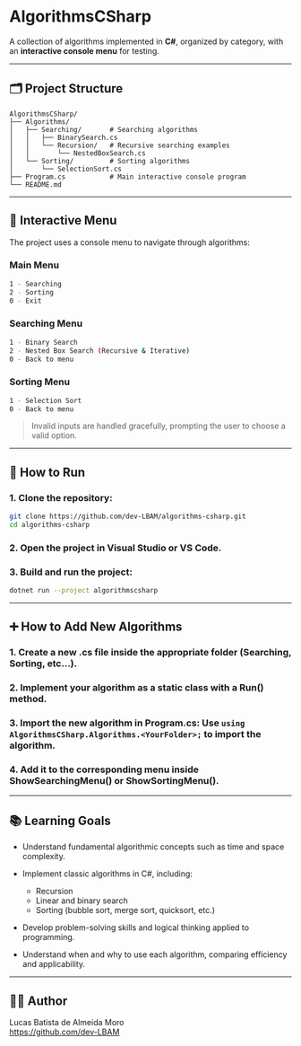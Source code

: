 ﻿# AlgorithmsCSharp

A collection of algorithms implemented in **C#**, organized by category, with an **interactive console menu** for testing.

---

## 🗂 Project Structure

```plaintext
AlgorithmsCSharp/
├── Algorithms/
│   ├── Searching/       # Searching algorithms
│   │   ├── BinarySearch.cs
│   │   └── Recursion/   # Recursive searching examples
│   │       └── NestedBoxSearch.cs
│   └── Sorting/         # Sorting algorithms
│       └── SelectionSort.cs
├── Program.cs           # Main interactive console program
└── README.md
```

---

## 🎯 Interactive Menu

The project uses a console menu to navigate through algorithms:

### Main Menu
``` bash
1 - Searching
2 - Sorting
0 - Exit
```

### Searching Menu
```bash
1 - Binary Search
2 - Nested Box Search (Recursive & Iterative)
0 - Back to menu
```

### Sorting Menu
```bash
1 - Selection Sort
0 - Back to menu
```

> Invalid inputs are handled gracefully, prompting the user to choose a valid option.

---

## 🚀 How to Run

### 1. Clone the repository:
```bash
git clone https://github.com/dev-LBAM/algorithms-csharp.git
cd algorithms-csharp
```

### 2. Open the project in Visual Studio or VS Code.

### 3. Build and run the project:
```bash
dotnet run --project algorithmscsharp
```

---

## ➕ How to Add New Algorithms

### 1. Create a new .cs file inside the appropriate folder (Searching, Sorting, etc...).
### 2. Implement your algorithm as a static class with a Run() method.
### 3. Import the new algorithm in Program.cs: Use `using AlgorithmsCSharp.Algorithms.<YourFolder>;` to import the algorithm.
### 4. Add it to the corresponding menu inside ShowSearchingMenu() or ShowSortingMenu().

---

## 📚 Learning Goals

* Understand fundamental algorithmic concepts such as time and space complexity.

* Implement classic algorithms in C#, including:
    * Recursion
    * Linear and binary search
    * Sorting (bubble sort, merge sort, quicksort, etc.)

* Develop problem-solving skills and logical thinking applied to programming.

* Understand when and why to use each algorithm, comparing efficiency and applicability.

---

## 🧑‍💻 Author  
Lucas Batista de Almeida Moro  
https://github.com/dev-LBAM